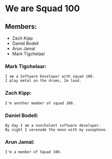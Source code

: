 
# We are Squad 100


## Members:
   - Zach Kipp
   - Daniel Bodell
   - Arun Jamal
   - Mark Tigchelaar

### Mark Tigchelaar:
    I am a Software Developer with squad 100.
    I play metal on the drums, Im loud.

### Zach Kipp:
    I'm another member of squad 100.

### Daniel Bodell:
    By day I am a nonchalant software developer.
    By night I serenade the moon with my saxophone.

### Arun Jamal:
    I'm a member of Squad 100.
